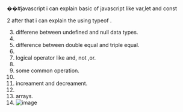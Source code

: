 ��# j a v a s c r i p t 
 
 i can explain basic of javascript like var,let and const 

2 after that i can explain the using typeof .


3. differene between undefined and null data types.
4. 
5. difference between double equal and triple equal.
6. 
7. logical operator like and, not ,or.
8. 
9. some common operation.
10. 
11. increament and decreament.
12. 
13. arrays.
14. ![image](https://github.com/user-attachments/assets/a072a79e-fbe3-4bb1-a813-6b81f3f261b1)

